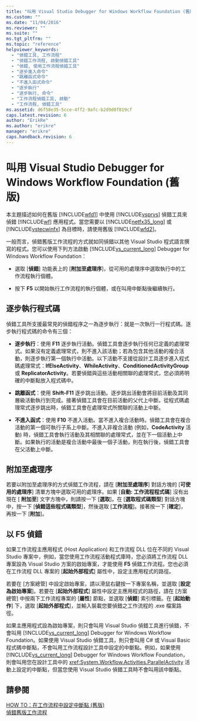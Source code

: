 ```yaml
---
title: "叫用 Visual Studio Debugger for Windows Workflow Foundation (舊版) | Microsoft Docs"
ms.custom: ""
ms.date: "11/04/2016"
ms.reviewer: ""
ms.suite: ""
ms.tgt_pltfrm: ""
ms.topic: "reference"
helpviewer_keywords: 
  - "偵錯工具, 工作流程"
  - "偵錯工作流程, 啟動偵錯工具"
  - "偵錯, 使用工作流程偵錯工具"
  - "逐步進入命令"
  - "跳離函式命令"
  - "不進入函式命令"
  - "逐步執行"
  - "逐步執行, 命令"
  - "工作流程偵錯工具, 啟動"
  - "工作流程, 偵錯工具"
ms.assetid: d6f58e35-5cce-4ff2-9afc-b2d9d0f819cf
caps.latest.revision: 6
author: "ErikRe"
ms.author: "erikre"
manager: "erikre"
caps.handback.revision: 6
---
```

# 叫用 Visual Studio Debugger for Windows Workflow Foundation (舊版)
本主題描述如何在舊版 [!INCLUDE[wfd1](../workflow-designer/includes/wfd1_md.md)] 中使用 [!INCLUDE[vsprvs](../code-quality/includes/vsprvs_md.md)] 偵錯工具來偵錯 [!INCLUDE[wf](../workflow-designer/includes/wf_md.md)] 應用程式。當您需要以 [!INCLUDE[netfx35_long](../workflow-designer/includes/netfx35_long_md.md)] 或 [!INCLUDE[vstecwinfx](../workflow-designer/includes/vstecwinfx_md.md)] 為目標時，請使用舊版 [!INCLUDE[wfd2](../workflow-designer/includes/wfd2_md.md)]。  
  
 一般而言，偵錯舊版工作流程的方式就如同偵錯以其他 Visual Studio 程式語言撰寫的程式。您可以使用下列方法啟動 [!INCLUDE[vs_current_long](../misc/includes/vs_current_long_md.md)] Debugger for Windows Workflow Foundation：  
  
-   選取 \[**偵錯**\] 功能表上的 \[**附加至處理序**\]，從可用的處理序中選取執行中的工作流程執行個體。  
  
-   按下 **F5** 以開始執行工作流程的執行個體，或在叫用中斷點後繼續執行。  
  
## 逐步執行程式碼  
 偵錯工具所支援最常見的偵錯程序之一為逐步執行：就是一次執行一行程式碼。逐步執行程式碼的命令有三個：  
  
-   **逐步執行**：使用 **F11** 逐步執行活動。偵錯工具會逐步執行任何已定義的處理常式。如果沒有定義處理常式，則不進入該活動；若為包含其他活動的複合活動，則逐步執行第一個執行中活動。以下活動不支援從設計工具逐步進入程式碼處理常式：**IfElseActivity**、**WhileActivity**、**ConditionedActivityGroup** 或 **ReplicatorActivity**。若要偵錯與這些活動相關聯的處理常式，您必須將明確的中斷點放入程式碼中。  
  
-   **跳離函式**：使用 **Shift\-F11** 逐步跳出活動。逐步跳出活動會將目前活動及其同層級活動執行到完成。接著偵錯工具會在目前活動的父代上中斷。從程式碼處理常式逐步跳出時，偵錯工具會在處理常式所關聯的活動上中斷。  
  
-   **不進入函式**：使用 **F10** 不進入活動。當不進入複合活動時。偵錯工具會在複合活動的第一個可執行子系上中斷。不進入非複合活動 \(例如，**CodeActivity** 活動\) 時，偵錯工具會執行活動及其相關聯的處理常式，並在下一個活動上中斷。如果執行的活動是複合活動中最後一個子活動，則在執行後，偵錯工具會在父活動上中斷。  
  
## 附加至處理序  
 若要以附加至處理序的方式偵錯工作流程，請在 \[**附加至處理序**\] 對話方塊的 \[**可使用的處理序**\] 清單方塊中選取可用的處理序。如果 \[**自動: 工作流程程式碼**\] 沒有出現在 \[ **附加至**\] 文字方塊中，則請按一下 \[**選取**\]。在 \[**選取程式碼類型**\] 對話方塊中，按一下 \[**偵錯這些程式碼類型**\]，然後選取 \[**工作流程**\]。接著按一下 \[**確定**\]，再按一下 \[**附加**\]。  
  
## 以 F5 偵錯  
 如果工作流程主應用程式 \(Host Application\) 和工作流程 DLL 位在不同的 Visual Studio 專案中，例如，當您使用工作流程活動程式庫時，您必須將工作流程 DLL 專案設為 Visual Studio 方案的啟始專案，才能使用 **F5** 偵錯工作流程。您也必須在工作流程 DLL 專案的 \[**起始外部程式**\] 屬性中，設定主應用程式的路徑。  
  
 若要在 \[方案總管\] 中設定啟始專案，請以滑鼠右鍵按一下專案名稱，並選取 \[**設定為啟始專案**\]。若要在 \[**起始外部程式**\] 屬性中設定主應用程式的路徑，請在 \[方案總管\] 中按兩下工作流程專案的 \[**屬性**\] 節點，並選取 \[**偵錯**\] 索引標籤。在 \[**起始動作**\] 下，選取 \[**起始外部程式**\]，並輸入裝載您要偵錯之工作流程的 .exe 檔案路徑。  
  
 如果主應用程式設為啟始專案，則只會叫用 Visual Studio 偵錯工具進行偵錯，不會叫用 [!INCLUDE[vs_current_long](../misc/includes/vs_current_long_md.md)] Debugger for Windows Workflow Foundation。如果使用 Visual Studio 偵錯工具，則只會叫用 C\# 或 Visual Basic 程式碼中斷點，不會叫用工作流程設計工具中設定的中斷點。例如，如果使用 [!INCLUDE[vs_current_long](../misc/includes/vs_current_long_md.md)] Debugger for Windows Workflow Foundation，則會叫用您在設計工具中的 <xref:System.Workflow.Activities.ParallelActivity> 活動上設定的中斷點，但當您使用 Visual Studio 偵錯工具時不會叫用該中斷點。  
  
## 請參閱  
 [HOW TO：在工作流程中設定中斷點 \(舊版\)](../workflow-designer/how-to-set-breakpoints-in-workflows-legacy.md)   
 [偵錯舊版工作流程](../workflow-designer/debugging-legacy-workflows.md)